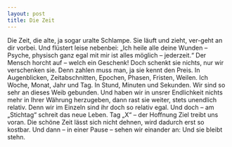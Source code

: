 ```yaml
---
layout: post
title: Die Zeit
---
```


Die Zeit, die alte, ja sogar uralte Schlampe.
Sie läuft und zieht, ver-geht an dir vorbei. Und flüstert leise nebenbei:
„Ich heile alle deine Wunden – Psyche, physisch ganz egal mit mir ist alles möglich – jederzeit.“
Der Mensch horcht auf – welch ein Geschenk!
Doch schenkt sie nichts, nur wir verschenken sie. Denn zahlen muss man, ja sie kennt den Preis.
In Augenblicken, Zeitabschnitten, Epochen, Phasen, Fristen, Weilen.
Ich Woche, Monat, Jahr und Tag. In Stund, Minuten und Sekunden.
Wir sind so sehr an dieses Weib gebunden.
Und haben wir in unsrer Endlichkeit nichts mehr in Ihrer Währung herzugeben,
dann rast sie weiter, stets unendlich relativ.
Denn wir im Einzeln sind ihr doch so relativ egal.
Und doch – am „Stichtag“ schreit das neue Leben.
Tag „X“ – der Hoffnung Ziel treibt uns voran.
Die schöne Zeit lässt sich nicht dehnen, wird dadurch erst so kostbar.
Und dann – in einer Pause – sehen wir einander an: Und sie bleibt stehn.